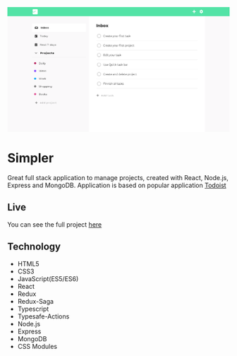 ![alt text](https://github.com/Marek-Barela/Simpler/blob/master/client/src/assets/images/simpler%20dashboard.png?raw=true)

# Simpler

Great full stack application to manage projects, created with React, Node.js, Express and MongoDB. Application is based on popular application [Todoist](https://todoist.com/)

## Live

You can see the full project [here](https://simpler.herokuapp.com/)

## Technology

- HTML5
- CSS3
- JavaScript(ES5/ES6)
- React
- Redux
- Redux-Saga
- Typescript
- Typesafe-Actions
- Node.js
- Express
- MongoDB
- CSS Modules
